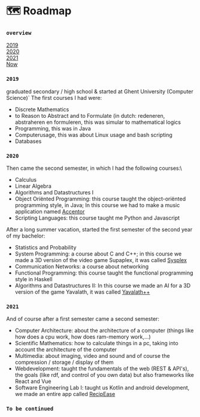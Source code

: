#  🗺️ Roadmap
### `overview`
[2019](#2019)\
[2020](#2020)\
[2021](#2021)\
[Now](#to-be-continued)

### `2019`
graduated secondary / high school & started at Ghent University (Computer Science)`
The first courses I had were:
- Discrete Mathematics
- to Reason to Abstract and to Formulate (in dutch: redeneren, abstraheren en formuleren, this was simular to mathematical logics
- Programming, this was in Java
- Computerusage, this was about Linux usage and bash scripting
- Databases

### `2020`
Then came the second semester, in which I had the following courses:\
- Calculus
- Linear Algebra
- Algorithms and Datastructures I
- Object Oriënted Programming: this course taught the object-oriënted programming style, in Java; In this course we had to make a music application named [Accentor](project_descriptions/accentor.md)
- Scripting Languages: this course taught me Python and Javascript

After a long summer vacation, started the first semester of the second year of my bachelor:
- Statistics and Probability
- System Programming: a course about C and C++; in this course we made a 3D version of the video game Supaplex, it was called [Sysplex](project_descriptions/sysplex.md) 
- Communication Networks: a course about networking
- Functional Programming: this course taught the functional programming style in Haskell
- Algorithms and Datastructures II: In this course we made an AI for a 3D version of the game Yavalath, it was called [Yavalath++](project_descriptions/yavalath.md)

### `2021`
And of course after a first semester came a second semester:
- Computer Architecture: about the architecture of a computer (things like how does a cpu work, how does ram-memory work,...)
- Scientific Mathematics: how to calculate things in a pc, taking into account the architecture of the computer
- Multimedia: about imaging, video and sound and of course the compression / storage / display of them
- Webdevelopment: taught the fundamentals of the web (REST & API's), the goals (like rdf, and control of you own data) but also frameworks like React and Vue
- Software Engineering Lab I: taught us Kotlin and android development, we made an entire app called [RecipEase](project_descriptions/recipease.md)

### `To be continued`
